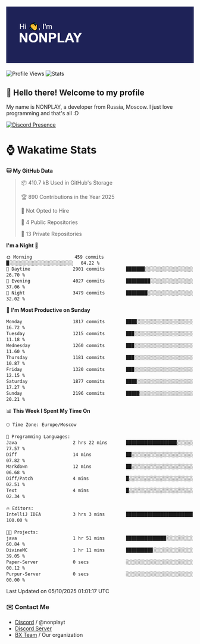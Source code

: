 ![Discord Presence](./header.png)
<br></br>
![Profile Views](https://komarev.com/ghpvc/?username=NONPLAYT&color=blue&style=for-the-badge)
![Stats](https://img.shields.io/badge/0%25-OPTIMIZED-orange?style=for-the-badge)


## :wave: Hello there! Welcome to my profile

My name is NONPLAY, a developer from Russia, Moscow. I just love programming and that's all :D

[![Discord Presence](https://lanyard.cnrad.dev/api/597087584090587177?showDisplayName=true)](https://discord.com/users/597087584090587177) 

# ⌚ Wakatime Stats

<!--START_SECTION:waka-->
**🐱 My GitHub Data** 

> 📦 410.7 kB Used in GitHub's Storage 
 > 
> 🏆 890 Contributions in the Year 2025
 > 
> 🚫 Not Opted to Hire
 > 
> 📜 4 Public Repositories 
 > 
> 🔑 13 Private Repositories 
 > 
**I'm a Night 🦉** 

```text
🌞 Morning                459 commits         █░░░░░░░░░░░░░░░░░░░░░░░░   04.22 % 
🌆 Daytime                2901 commits        ███████░░░░░░░░░░░░░░░░░░   26.70 % 
🌃 Evening                4027 commits        █████████░░░░░░░░░░░░░░░░   37.06 % 
🌙 Night                  3479 commits        ████████░░░░░░░░░░░░░░░░░   32.02 % 
```
📅 **I'm Most Productive on Sunday** 

```text
Monday                   1817 commits        ████░░░░░░░░░░░░░░░░░░░░░   16.72 % 
Tuesday                  1215 commits        ███░░░░░░░░░░░░░░░░░░░░░░   11.18 % 
Wednesday                1260 commits        ███░░░░░░░░░░░░░░░░░░░░░░   11.60 % 
Thursday                 1181 commits        ███░░░░░░░░░░░░░░░░░░░░░░   10.87 % 
Friday                   1320 commits        ███░░░░░░░░░░░░░░░░░░░░░░   12.15 % 
Saturday                 1877 commits        ████░░░░░░░░░░░░░░░░░░░░░   17.27 % 
Sunday                   2196 commits        █████░░░░░░░░░░░░░░░░░░░░   20.21 % 
```


📊 **This Week I Spent My Time On** 

```text
🕑︎ Time Zone: Europe/Moscow

💬 Programming Languages: 
Java                     2 hrs 22 mins       ███████████████████░░░░░░   77.57 % 
Diff                     14 mins             ██░░░░░░░░░░░░░░░░░░░░░░░   07.82 % 
Markdown                 12 mins             ██░░░░░░░░░░░░░░░░░░░░░░░   06.68 % 
Diff/Patch               4 mins              █░░░░░░░░░░░░░░░░░░░░░░░░   02.51 % 
Text                     4 mins              █░░░░░░░░░░░░░░░░░░░░░░░░   02.34 % 

🔥 Editors: 
IntelliJ IDEA            3 hrs 3 mins        █████████████████████████   100.00 % 

🐱‍💻 Projects: 
java                     1 hr 51 mins        ███████████████░░░░░░░░░░   60.84 % 
DivineMC                 1 hr 11 mins        ██████████░░░░░░░░░░░░░░░   39.05 % 
Paper-Server             0 secs              ░░░░░░░░░░░░░░░░░░░░░░░░░   00.12 % 
Purpur-Server            0 secs              ░░░░░░░░░░░░░░░░░░░░░░░░░   00.00 % 
```


 Last Updated on 05/10/2025 01:01:17 UTC
<!--END_SECTION:waka-->

### ✉️ Contact Me

- [Discord](https://discord.com/users/597087584090587177) / @nonplayt
- [Discord Server](https://discord.gg/qNyybSSPm5)
- [BX Team](https://github.com/BX-Team) / Our organization
